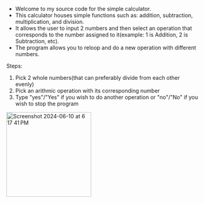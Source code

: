 - Welcome to my source code for the simple calculator. 
- This calculator houses simple functions such as: addition, subtraction, multiplication, and division. 
- It allows the user to input 2 numbers and then select an operation that corresponds to the number assigned to it(example: 1 is Addition, 2 is Subtraction, etc). 
- The program allows you to reloop and do a new operation with different numbers.

Steps:
1. Pick 2 whole numbers(that can preferably divide from each other evenly)
2. Pick an arithmic operation with its corresponding number
3. Type "yes"/"Yes" if you wish to do another operation or "no"/"No" if you wish to stop the program
<img width="222" alt="Screenshot 2024-06-10 at 6 17 41 PM" src="https://github.com/Rubo650/CS401_Summer2024_Ruben_Plascencia_assigment_1/assets/143466419/b45cd662-315a-4ade-94aa-184ccbd64882"> 
